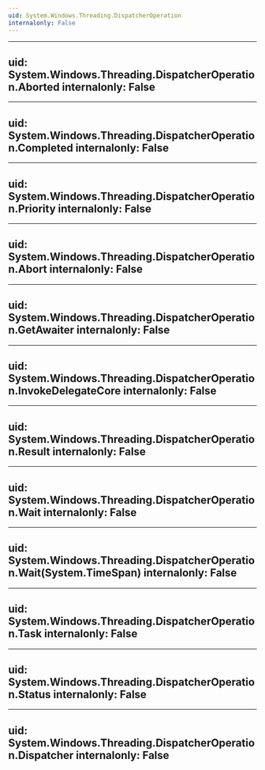 ```yaml
---
uid: System.Windows.Threading.DispatcherOperation
internalonly: False
---
```


---
uid: System.Windows.Threading.DispatcherOperation.Aborted
internalonly: False
---

---
uid: System.Windows.Threading.DispatcherOperation.Completed
internalonly: False
---

---
uid: System.Windows.Threading.DispatcherOperation.Priority
internalonly: False
---

---
uid: System.Windows.Threading.DispatcherOperation.Abort
internalonly: False
---

---
uid: System.Windows.Threading.DispatcherOperation.GetAwaiter
internalonly: False
---

---
uid: System.Windows.Threading.DispatcherOperation.InvokeDelegateCore
internalonly: False
---

---
uid: System.Windows.Threading.DispatcherOperation.Result
internalonly: False
---

---
uid: System.Windows.Threading.DispatcherOperation.Wait
internalonly: False
---

---
uid: System.Windows.Threading.DispatcherOperation.Wait(System.TimeSpan)
internalonly: False
---

---
uid: System.Windows.Threading.DispatcherOperation.Task
internalonly: False
---

---
uid: System.Windows.Threading.DispatcherOperation.Status
internalonly: False
---

---
uid: System.Windows.Threading.DispatcherOperation.Dispatcher
internalonly: False
---
